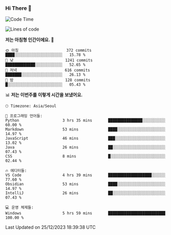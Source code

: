 ### Hi There 👋


<!---
- 👋 Hi, I’m @muyaaho
- 👀 I’m interested in ...
- 🌱 I’m currently learning ...
- 💞️ I’m looking to collaborate on ...
- 📫 How to reach me ...
--->
<!--- plz
muyaaho/muyaaho is a ✨ special ✨ repository because its `README.md` (this file) appears on your GitHub profile.
You can click the Preview link to take a look at your changes.
<a href="https://hits.seeyoufarm.com"><img src="https://hits.seeyoufarm.com/api/count/incr/badge.svg?url=https%3A%2F%2Fgithub.com%2Fejaman&count_bg=%23000000&title_bg=%23000000&icon=github.svg&icon_color=%23FFFFFF&title=Github&edge_flat=true"/></a>
   --->
   
<!--START_SECTION:waka-->
![Code Time](http://img.shields.io/badge/Code%20Time-321%20hrs%207%20mins-blue)

![Lines of code](https://img.shields.io/badge/%EC%A0%80%EB%8A%94%20%EC%97%AC%ED%83%9C%EA%B9%8C%EC%A7%80%20-697.1%20thousand%20%EC%A4%84%EC%9D%98%20%EC%BD%94%EB%93%9C%EB%A5%BC%20%EC%9E%91%EC%84%B1%ED%96%88%EC%96%B4%EC%9A%94.-blue)

**저는 아침형 인간이에요. 🐤** 

```text
🌞 아침                     372 commits         ████░░░░░░░░░░░░░░░░░░░░░   15.78 % 
🌆 낮　                     1241 commits        █████████████░░░░░░░░░░░░   52.65 % 
🌃 저녁                     616 commits         ███████░░░░░░░░░░░░░░░░░░   26.13 % 
🌙 밤　                     128 commits         █░░░░░░░░░░░░░░░░░░░░░░░░   05.43 % 
```


📊 **저는 이번주를 이렇게 시간을 보냈어요.** 

```text
🕑︎ Timezone: Asia/Seoul

💬 프로그래밍 언어들: 
Python                   3 hrs 35 mins       ███████████████░░░░░░░░░░   60.00 % 
Markdown                 53 mins             ████░░░░░░░░░░░░░░░░░░░░░   14.97 % 
JavaScript               46 mins             ███░░░░░░░░░░░░░░░░░░░░░░   13.02 % 
Java                     26 mins             ██░░░░░░░░░░░░░░░░░░░░░░░   07.43 % 
CSS                      8 mins              █░░░░░░░░░░░░░░░░░░░░░░░░   02.44 % 

🔥 에디터들: 
VS Code                  4 hrs 39 mins       ███████████████████░░░░░░   77.60 % 
Obsidian                 53 mins             ████░░░░░░░░░░░░░░░░░░░░░   14.97 % 
IntelliJ                 26 mins             ██░░░░░░░░░░░░░░░░░░░░░░░   07.43 % 

💻 운영 체제들: 
Windows                  5 hrs 59 mins       █████████████████████████   100.00 % 
```


 Last Updated on 25/12/2023 18:39:38 UTC
<!--END_SECTION:waka-->

